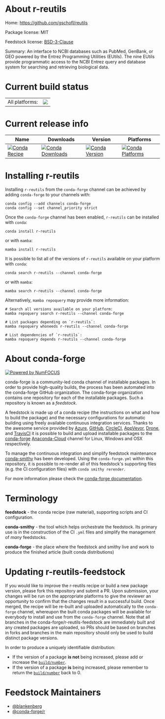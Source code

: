 About r-reutils
===============

Home: https://github.com/gschofl/reutils

Package license: MIT

Feedstock license: [BSD-3-Clause](https://github.com/conda-forge/r-reutils-feedstock/blob/main/LICENSE.txt)

Summary: An interface to NCBI databases such as PubMed, GenBank, or GEO powered by the Entrez Programming Utilities (EUtils). The nine EUtils provide programmatic access to the NCBI Entrez query and database system for searching and retrieving biological data.

Current build status
====================


<table><tr><td>All platforms:</td>
    <td>
      <a href="https://dev.azure.com/conda-forge/feedstock-builds/_build/latest?definitionId=10145&branchName=main">
        <img src="https://dev.azure.com/conda-forge/feedstock-builds/_apis/build/status/r-reutils-feedstock?branchName=main">
      </a>
    </td>
  </tr>
</table>

Current release info
====================

| Name | Downloads | Version | Platforms |
| --- | --- | --- | --- |
| [![Conda Recipe](https://img.shields.io/badge/recipe-r--reutils-green.svg)](https://anaconda.org/conda-forge/r-reutils) | [![Conda Downloads](https://img.shields.io/conda/dn/conda-forge/r-reutils.svg)](https://anaconda.org/conda-forge/r-reutils) | [![Conda Version](https://img.shields.io/conda/vn/conda-forge/r-reutils.svg)](https://anaconda.org/conda-forge/r-reutils) | [![Conda Platforms](https://img.shields.io/conda/pn/conda-forge/r-reutils.svg)](https://anaconda.org/conda-forge/r-reutils) |

Installing r-reutils
====================

Installing `r-reutils` from the `conda-forge` channel can be achieved by adding `conda-forge` to your channels with:

```
conda config --add channels conda-forge
conda config --set channel_priority strict
```

Once the `conda-forge` channel has been enabled, `r-reutils` can be installed with `conda`:

```
conda install r-reutils
```

or with `mamba`:

```
mamba install r-reutils
```

It is possible to list all of the versions of `r-reutils` available on your platform with `conda`:

```
conda search r-reutils --channel conda-forge
```

or with `mamba`:

```
mamba search r-reutils --channel conda-forge
```

Alternatively, `mamba repoquery` may provide more information:

```
# Search all versions available on your platform:
mamba repoquery search r-reutils --channel conda-forge

# List packages depending on `r-reutils`:
mamba repoquery whoneeds r-reutils --channel conda-forge

# List dependencies of `r-reutils`:
mamba repoquery depends r-reutils --channel conda-forge
```


About conda-forge
=================

[![Powered by
NumFOCUS](https://img.shields.io/badge/powered%20by-NumFOCUS-orange.svg?style=flat&colorA=E1523D&colorB=007D8A)](https://numfocus.org)

conda-forge is a community-led conda channel of installable packages.
In order to provide high-quality builds, the process has been automated into the
conda-forge GitHub organization. The conda-forge organization contains one repository
for each of the installable packages. Such a repository is known as a *feedstock*.

A feedstock is made up of a conda recipe (the instructions on what and how to build
the package) and the necessary configurations for automatic building using freely
available continuous integration services. Thanks to the awesome service provided by
[Azure](https://azure.microsoft.com/en-us/services/devops/), [GitHub](https://github.com/),
[CircleCI](https://circleci.com/), [AppVeyor](https://www.appveyor.com/),
[Drone](https://cloud.drone.io/welcome), and [TravisCI](https://travis-ci.com/)
it is possible to build and upload installable packages to the
[conda-forge](https://anaconda.org/conda-forge) [Anaconda-Cloud](https://anaconda.org/)
channel for Linux, Windows and OSX respectively.

To manage the continuous integration and simplify feedstock maintenance
[conda-smithy](https://github.com/conda-forge/conda-smithy) has been developed.
Using the ``conda-forge.yml`` within this repository, it is possible to re-render all of
this feedstock's supporting files (e.g. the CI configuration files) with ``conda smithy rerender``.

For more information please check the [conda-forge documentation](https://conda-forge.org/docs/).

Terminology
===========

**feedstock** - the conda recipe (raw material), supporting scripts and CI configuration.

**conda-smithy** - the tool which helps orchestrate the feedstock.
                   Its primary use is in the construction of the CI ``.yml`` files
                   and simplify the management of *many* feedstocks.

**conda-forge** - the place where the feedstock and smithy live and work to
                  produce the finished article (built conda distributions)


Updating r-reutils-feedstock
============================

If you would like to improve the r-reutils recipe or build a new
package version, please fork this repository and submit a PR. Upon submission,
your changes will be run on the appropriate platforms to give the reviewer an
opportunity to confirm that the changes result in a successful build. Once
merged, the recipe will be re-built and uploaded automatically to the
`conda-forge` channel, whereupon the built conda packages will be available for
everybody to install and use from the `conda-forge` channel.
Note that all branches in the conda-forge/r-reutils-feedstock are
immediately built and any created packages are uploaded, so PRs should be based
on branches in forks and branches in the main repository should only be used to
build distinct package versions.

In order to produce a uniquely identifiable distribution:
 * If the version of a package **is not** being increased, please add or increase
   the [``build/number``](https://docs.conda.io/projects/conda-build/en/latest/resources/define-metadata.html#build-number-and-string).
 * If the version of a package **is** being increased, please remember to return
   the [``build/number``](https://docs.conda.io/projects/conda-build/en/latest/resources/define-metadata.html#build-number-and-string)
   back to 0.

Feedstock Maintainers
=====================

* [@blankenberg](https://github.com/blankenberg/)
* [@conda-forge/r](https://github.com/conda-forge/r/)

